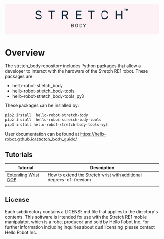 ![](./images/banner.png)

# Overview

The stretch_body repository includes Python packages that allow a developer to interact with the hardware of the Stretch RE1 robot. These packages are:
 * hello-robot-stretch_body
 * hello-robot-stretch_body-tools
 * hello-robot-stretch_body-tools_py3

These packages can be installed by:

```
pip2 install  hello-robot-stretch-body
pip2 install  hello-robot-stretch-body-tools
pip3 install hello-robot-stretch-body-tools-py3
```

User documentation can be found at https://hello-robot.github.io/stretch_body_guide/

## Tutorials

| Tutorial                                               | Description                                                  |
| ------------------------------------------------------ | ------------------------------------------------------------ |
| [Extending Wrist DOF](./tutorial/extending_wrist_dof/README.md) | How to extend the Stretch wrist with additional degrees-of-freedom |
|                                                        |                                                              |
|                                                        |                                                              |

## License

Each subdirectory contains a LICENSE.md file that applies to the directory's contents. This software is intended for use with the Stretch RE1 mobile manipulator, which is a robot produced and sold by Hello Robot Inc. For further information including inquiries about dual licensing, please contact Hello Robot Inc.

